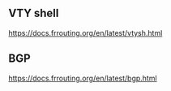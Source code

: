 ## VTY shell

https://docs.frrouting.org/en/latest/vtysh.html

## BGP

https://docs.frrouting.org/en/latest/bgp.html